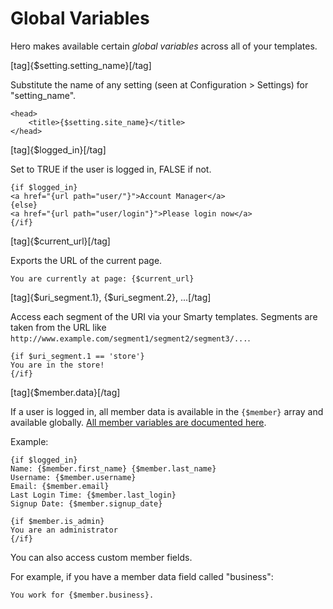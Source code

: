 # Global Variables

Hero makes available certain *global variables* across all of your templates.

[tag]{$setting.setting_name}[/tag]

Substitute the name of any setting (seen at Configuration > Settings) for "setting_name".

```
<head>
	<title>{$setting.site_name}</title>
</head>
```

[tag]{$logged_in}[/tag]

Set to TRUE if the user is logged in, FALSE if not.

```
{if $logged_in}
<a href="{url path="user/"}">Account Manager</a>
{else}
<a href="{url path="user/login"}">Please login now</a>
{/if}
```

[tag]{$current_url}[/tag]

Exports the URL of the current page.

```
You are currently at page: {$current_url}
```

[tag]{$uri_segment.1}, {$uri_segment.2}, ...[/tag]

Access each segment of the URI via your Smarty templates.  Segments are taken from the URL like `http://www.example.com/segment1/segment2/segment3/...`.

```
{if $uri_segment.1 == 'store'}
You are in the store!
{/if}
```

[tag]{$member.data}[/tag]

If a user is logged in, all member data is available in the `{$member}` array and available globally.  [All member variables are documented here](/docs/designers/reference/members.md).

Example:

```
{if $logged_in}
Name: {$member.first_name} {$member.last_name}
Username: {$member.username}
Email: {$member.email}
Last Login Time: {$member.last_login}
Signup Date: {$member.signup_date}

{if $member.is_admin}
You are an administrator
{/if}
```

You can also access custom member fields.

For example, if you have a member data field called "business":

```
You work for {$member.business}.
```